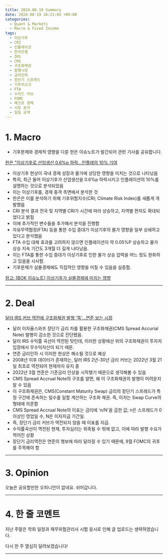 ```yaml
---
title: 2024.08.19 Summary
date: 2024-08-19 16:21:02 +09:00
categories:
  - Quant & Markets
  - Macro & Fixed Income
tags:
  - 이상기후
  - CRI
  - 인플레이션
  - 한국은행
  - IRS
  - CMS
  - 구조화채권
  - 발행시장
  - 금리인하
  - 장단기 스프레드
  - 기후리스크
  - FTA
  - 수이드 커브
  - FOMC
  - 매크로 경제
  - 시장 분석
  - 일일 요약
---
```


# 1. Macro

- 기후문제와 경제적 영향을 다룬 한은 이슈노트가 발간되어 관련 기사를 공유합니다.

[한은 "이상기후로 산업생산 0.6%p 하락...인플레의 10% 기여](https://news.einfomax.co.kr/news/articleView.html?idxno=4321671)

- 이상기후 현상이 국내 경제 성장과 물가에 상당한 영향을 미치는 것으로 나타났음
- 특히, 최근 들어 이상기후가 산업생산을 0.6%p 하락시키고 인플레이션의 10%를 설명하는 것으로 분석되었음
- 이는 이상기후를, 경제 충격 측면에서 분석한 것
- 한은은 이를 분석하기 위해 기후위험지수(CRI; Climate Risk Index)를 새롭게 개발했음
- CRI 분석 결과 전국 및 지역별 CRI가 시간에 따라 상승하고, 지역별 편차도 확대되었다고 밝힘
- 이에 추가적인 변수들을 추가해서 분석을 진행함
- 자유무역협정(FTA) 등을 통한 수입 증대가 이상기후의 물가 영향을 일부 상쇄하고 있다고 분석했음
- FTA 수입 대체 효과를 고려하지 않으면 인플레이션이 약 0.05%P 상승하고 물가 상승 지속 기간도 3개월 더 길게 나타났음.
- 이는 FTA를 통한 수입 증대가 이상기후로 인한 물가 상승 압력을 어느 정도 완화하고 있음을 시사함.
- 기후문제가 실물경제에도 직접적인 영향을 미칠 수 있음을 실증함.

[참고: [BOK 이슈노트] 이상기후가 실물경제에 미치는 영향](https://www.bok.or.kr/portal/bbs/P0002353/view.do?nttId=10086480&searchCnd=1&searchKwd=&depth2=201156&depth3=200433&depth=200433&pageUnit=10&pageIndex=1&programType=newsData&menuNo=200433&oldMenuNo=200433)

---

# 2. Deal

[달러 IRS 커브 역전에 구조화채권 발행 '뚝'...연준 보는 시장](https://news.einfomax.co.kr/news/articleView.html?idxno=4321655)

- 달러 이자율스와프 장단기 금리 차를 활용한 구조화채권(CMS Spread Accurial Note) 발행이 감소한 것으로 진단됐음.
- 달러 IRS 수익률 곡선이 역전된 탓인데, 이러한 상황에선 위의 구조화채권이 투자자 입장에서 무수익자산이 되기 때문.
- 연준 금리인하 시 이러한 현상은 해소될 것으로 예상
- 2008년 이후 데이터가 존재하는, 달러 IRS 2년-30년 금리 커브는 2022년 3월 21일 최초로 역전되어 현재까지 유지 중
- 2022년 3월 연준은 기준금리 인상을 시작했기 때문으로 생각해볼 수 있음
- CMS Spread Accrual Note의 구조를 알면, 왜 이 구조화채권의 발행이 어려운지 알 수 있음
- 이 구조화채권은, CMS(Constant Maturity Swap) 금리의 장단기 스프레드가 특정 구간에 존속하는 일수를 일할 계산하는 구조화 채권. 즉, 이자는 Swap Curve의 형태에 의존함
- CMS Spread Accrual Note의 이표는 금리에 'n/N'을 곱한 값; n은 스프레드가 0 이상인 영업일 수, N은 이자지급 기간일.
- 즉, 장단기 금리 커브가 역전되지 않을 때 이표를 지급.
- 수익률곡선이 역전된 현재, 투자심리는 위축될 수 밖에 없고, 이에 따라 발행 수요가 적어진 상황
- 장단기 금리역전은 연준의 행보에 따라 달라질 수 있기 때문에, 9월 FOMC의 귀추를 주목해야 함


---

# 3. Opinion

오늘은 공유할만한 오피니언이 없네요. 쉬어갑니다.


---

# 4. 한 줄 코멘트

지난 주말은 학회 일정과 재무위험관리사 시험 응시로 인해 글 업로드는 생략하였습니다.

다시 한 주 열심히 달려보겠습니다!

---